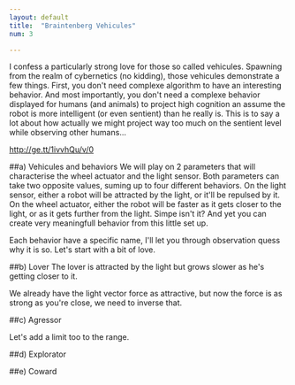 ```yaml
---
layout: default
title:  "Braintenberg Vehicules"
num: 3

---
```


I confess a particularly strong love for those so called vehicules. Spawning from the realm of cybernetics (no kidding), those vehicules demonstrate a few things. First, you don't need complexe algorithm to have an interesting behavior. And most importantly, you don't need a complexe behavior displayed for humans (and animals) to project high cognition an assume the robot is more intelligent (or even sentient) than he really is. This is to say a lot about how actually we might project way too much on the sentient level while observing other humans...

http://ge.tt/1ivvhQu/v/0

##a) Vehicules and behaviors
We will play on 2 parameters that will characterise the wheel actuator and the light sensor. Both parameters can take two opposite values, suming up to four different behaviors. On the light sensor, either a robot will be attracted by the light, or it'll be repulsed by it. On the wheel actuator, either the robot will be faster as it gets closer to the light, or as it gets further from the light. Simpe isn't it? And yet you can create very meaningfull behavior from this little set up.

Each behavior have a specific name, I'll let you through observation quess why it is so. Let's start with a bit of love. 

##b) Lover
The lover is attracted by the light but grows slower as he's getting closer to it.

We already have the light vector force as attractive, but now the force is as strong as you're close, we need to inverse that.


##c) Agressor

Let's add a limit too to the range.

##d) Explorator

##e) Coward

